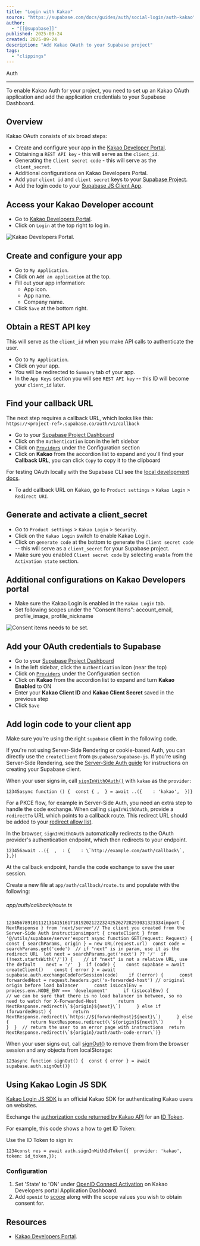 ```yaml
---
title: "Login with Kakao"
source: "https://supabase.com/docs/guides/auth/social-login/auth-kakao"
author:
  - "[[@supabase]]"
published: 2025-09-24
created: 2025-09-24
description: "Add Kakao OAuth to your Supabase project"
tags:
  - "clippings"
---
```

Auth

---

To enable Kakao Auth for your project, you need to set up an Kakao OAuth application and add the application credentials to your Supabase Dashboard.

## Overview

Kakao OAuth consists of six broad steps:

- Create and configure your app in the [Kakao Developer Portal](https://developers.kakao.com/).
- Obtaining a `REST API key` - this will serve as the `client_id`.
- Generating the `Client secret code` - this will serve as the `client_secret`.
- Additional configurations on Kakao Developers Portal.
- Add your `client id` and `client secret` keys to your [Supabase Project](https://supabase.com/dashboard).
- Add the login code to your [Supabase JS Client App](https://github.com/supabase/supabase-js).

## Access your Kakao Developer account

- Go to [Kakao Developers Portal](https://developers.kakao.com/).
- Click on `Login` at the top right to log in.

![Kakao Developers Portal.](https://supabase.com/docs/img/guides/auth-kakao/kakao-developers-page.png)

## Create and configure your app

- Go to `My Application`.
- Click on `Add an application` at the top.
- Fill out your app information:
	- App icon.
	- App name.
	- Company name.
- Click `Save` at the bottom right.

## Obtain a REST API key

This will serve as the `client_id` when you make API calls to authenticate the user.

- Go to `My Application`.
- Click on your app.
- You will be redirected to `Summary` tab of your app.
- In the `App Keys` section you will see `REST API key` -- this ID will become your `client_id` later.

## Find your callback URL

The next step requires a callback URL, which looks like this: `https://<project-ref>.supabase.co/auth/v1/callback`

- Go to your [Supabase Project Dashboard](https://supabase.com/dashboard)
- Click on the `Authentication` icon in the left sidebar
- Click on [`Providers`](https://supabase.com/dashboard/project/_/auth/providers) under the Configuration section
- Click on **Kakao** from the accordion list to expand and you'll find your **Callback URL**, you can click `Copy` to copy it to the clipboard

For testing OAuth locally with the Supabase CLI see the [local development docs](https://supabase.com/docs/guides/cli/local-development#use-auth-locally).

- To add callback URL on Kakao, go to `Product settings` > `Kakao Login` > `Redirect URI`.

## Generate and activate a client\_secret

- Go to `Product settings` > `Kakao Login` > `Security`.
- Click on the `Kakao Login` switch to enable Kakao Login.
- Click on `generate code` at the bottom to generate the `Client secret code` -- this will serve as a `client_secret` for your Supabase project.
- Make sure you enabled `Client secret code` by selecting `enable` from the `Activation state` section.

## Additional configurations on Kakao Developers portal

- Make sure the Kakao Login is enabled in the `Kakao Login` tab.
- Set following scopes under the "Consent Items": account\_email, profile\_image, profile\_nickname

![Consent items needs to be set.](https://supabase.com/docs/img/guides/auth-kakao/kakao-developers-consent-items-set.png)

## Add your OAuth credentials to Supabase

- Go to your [Supabase Project Dashboard](https://supabase.com/dashboard)
- In the left sidebar, click the `Authentication` icon (near the top)
- Click on [`Providers`](https://supabase.com/dashboard/project/_/auth/providers) under the Configuration section
- Click on **Kakao** from the accordion list to expand and turn **Kakao Enabled** to ON
- Enter your **Kakao Client ID** and **Kakao Client Secret** saved in the previous step
- Click `Save`

## Add login code to your client app

Make sure you're using the right `supabase` client in the following code.

If you're not using Server-Side Rendering or cookie-based Auth, you can directly use the `createClient` from `@supabase/supabase-js`. If you're using Server-Side Rendering, see the [Server-Side Auth guide](https://supabase.com/docs/guides/auth/server-side/creating-a-client) for instructions on creating your Supabase client.

When your user signs in, call [`signInWithOAuth()`](https://supabase.com/docs/reference/javascript/auth-signinwithoauth) with `kakao` as the `provider`:

```
12345async function () {  const { ,  } = await ..({    : 'kakao',  })}
```

For a PKCE flow, for example in Server-Side Auth, you need an extra step to handle the code exchange. When calling `signInWithOAuth`, provide a `redirectTo` URL which points to a callback route. This redirect URL should be added to your [redirect allow list](https://supabase.com/docs/guides/auth/redirect-urls).

In the browser, `signInWithOAuth` automatically redirects to the OAuth provider's authentication endpoint, which then redirects to your endpoint.

```
123456await ..({  ,  : {    : \`http://example.com/auth/callback\`,  },})
```

At the callback endpoint, handle the code exchange to save the user session.

Create a new file at `app/auth/callback/route.ts` and populate with the following:

###### app/auth/callback/route.ts

```
12345678910111213141516171819202122232425262728293031323334import { NextResponse } from 'next/server'// The client you created from the Server-Side Auth instructionsimport { createClient } from '@/utils/supabase/server'export async function GET(request: Request) {  const { searchParams, origin } = new URL(request.url)  const code = searchParams.get('code')  // if "next" is in param, use it as the redirect URL  let next = searchParams.get('next') ?? '/'  if (!next.startsWith('/')) {    // if "next" is not a relative URL, use the default    next = '/'  }  if (code) {    const supabase = await createClient()    const { error } = await supabase.auth.exchangeCodeForSession(code)    if (!error) {      const forwardedHost = request.headers.get('x-forwarded-host') // original origin before load balancer      const isLocalEnv = process.env.NODE_ENV === 'development'      if (isLocalEnv) {        // we can be sure that there is no load balancer in between, so no need to watch for X-Forwarded-Host        return NextResponse.redirect(\`${origin}${next}\`)      } else if (forwardedHost) {        return NextResponse.redirect(\`https://${forwardedHost}${next}\`)      } else {        return NextResponse.redirect(\`${origin}${next}\`)      }    }  }  // return the user to an error page with instructions  return NextResponse.redirect(\`${origin}/auth/auth-code-error\`)}
```

When your user signs out, call [signOut()](https://supabase.com/docs/reference/javascript/auth-signout) to remove them from the browser session and any objects from localStorage:

```
123async function signOut() {  const { error } = await supabase.auth.signOut()}
```

## Using Kakao Login JS SDK

[Kakao Login JS SDK](https://developers.kakao.com/docs/latest/en/kakaologin/js) is an official Kakao SDK for authenticating Kakao users on websites.

Exchange the [authorization code returned by Kakao API](https://developers.kakao.com/docs/latest/en/kakaologin/rest-api#request-code) for an [ID Token](https://developers.kakao.com/docs/latest/en/kakaologin/common#login-with-oidc).

For example, this code shows a how to get ID Token:

Use the ID Token to sign in:

```
1234const res = await auth.signInWithIdToken({  provider: 'kakao',  token: id_token,});
```

### Configuration

1. Set 'State' to 'ON' under [OpenID Connect Activation](https://developers.kakao.com/docs/latest/en/kakaologin/prerequisite#activate-oidc) on Kakao Developers portal Application Dashboard.
2. Add `openid` to [scope](https://developers.kakao.com/docs/latest/en/kakaologin/common#additional-consent-scope) along with the scope values you wish to obtain consent for.

## Resources

- [Kakao Developers Portal](https://developers.kakao.com/).